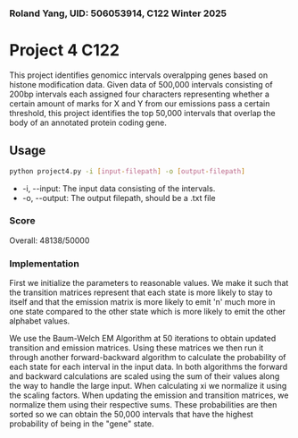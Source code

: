 ### Roland Yang, UID: 506053914, C122 Winter 2025

# Project 4 C122

This project identifies genomicc intervals overalpping genes based on histone modification data. Given data of 500,000 intervals consisting of 200bp intervals each assigned four characters representing whether a certain amount of marks for X and Y from our emissions pass a certain threshold, this project identifies the top 50,000 intervals that overlap the body of an annotated protein coding gene.

## Usage

```bash
python project4.py -i [input-filepath] -o [output-filepath]
```

- -i, --input: The input data consisting of the intervals.
- -o, --output: The output filepath, should be a .txt file

### Score

Overall: 48138/50000

### Implementation

First we initialize the parameters to reasonable values. We make it such that the transition matrices represent that each state is more likely to stay to itself and that the emission matrix is more likely to emit 'n' much more in one state compared to the other state which is more likely to emit the other alphabet values.

We use the Baum-Welch EM Algorithm at 50 iterations to obtain updated transition and emission matrices. Using these matrices we then run it through another forward-backward algorithm to calculate the probability of each state for each interval in the input data. In both algorithms the forward and backward calculations are scaled using the sum of their values along the way to handle the large input. When calculating xi we normalize it using the scaling factors. When updating the emission and transition matrices, we normalize them using their respective sums. These probabilities are then sorted so we can obtain the 50,000 intervals that have the highest probability of being in the "gene" state.